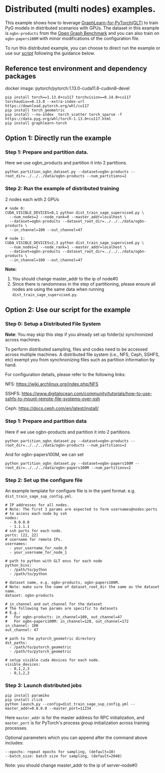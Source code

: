 # Distributed (multi nodes) examples.

This example shows how to leverage [GraphLearn-for-PyTorch(GLT)](https://github.com/alibaba/graphlearn-for-pytorch) to train PyG models in distributed scenarios with GPUs. The dataset in this example is `ogbn-products` from the [Open Graph Benchmark](https://ogb.stanford.edu/) and you can also train on `ogbn-papers100M` with minor modifications of the configuration file.

To run this distributed example, you can choose to direct run the example or use our [script](launch.py) following the guidance below.

## Reference test environment and dependency packages
docker image: pytorch/pytorch:1.13.0-cuda11.6-cudnn8-devel
```
pip install torch==1.13.0+cu117 torchvision==0.14.0+cu117 torchaudio==0.13.0 --extra-index-url https://download.pytorch.org/whl/cu117
pip install torch_geometric
pip install --no-index  torch_scatter torch_sparse -f https://data.pyg.org/whl/torch-1.13.0+cu117.html
pip install graphlearn-torch
```

## Option 1: Directly run the example
### Step 1: Prepare and partition data.
Here we use ogbn_products and partition it into 2 partitions.
```
python partition_ogbn_dataset.py --dataset=ogbn-products --root_dir=../../../data/ogbn-products --num_partitions=2
```

### Step 2: Run the example of distributed training
2 nodes each with 2 GPUs
```
# node 0:
CUDA_VISIBLE_DEVICES=0,1 python dist_train_sage_supervised.py \
  --num_nodes=2 --node_rank=0 --master_addr=localhost \
  --dataset=ogbn-products --dataset_root_dir=../../../data/ogbn-products \
  --in_channel=100 --out_channel=47

# node 1:
CUDA_VISIBLE_DEVICES=2,3 python dist_train_sage_supervised.py \
  --num_nodes=2 --node_rank=1 --master_addr=localhost \
  --dataset=ogbn-products --dataset_root_dir=../../../data/ogbn-products \
  --in_channel=100 --out_channel=47
```

**Note:**
1. You should change master_addr to the ip of node#0
2. Since there is randomness in the step of partitioning, please ensure all nodes are using the same data when running `dist_train_sage_supervised.py`.


## Option 2: Use our script for the example
### Step 0: Setup a Distributed File System
**Note**: You may skip this step if you already set up folder(s) synchronized across machines.

To perform distributed sampling, files and codes need to be accessed across multiple machines. A distributed file system (i.e., NFS, Ceph, SSHFS, etc) exempt you from synchnonizing files such as partition information by hand.

For configuration details, please refer to the following links:

NFS: https://wiki.archlinux.org/index.php/NFS

SSHFS: https://www.digitalocean.com/community/tutorials/how-to-use-sshfs-to-mount-remote-file-systems-over-ssh

Ceph: https://docs.ceph.com/en/latest/install/

### Step 1: Prepare and partition data
Here if we use ogbn-products and partition it into 2 partitions.
```
python partition_ogbn_dataset.py --dataset=ogbn-products --root_dir=../../../data/ogbn-products --num_partitions=2
```
And for ogbn-papers100M, we can set
```
python partition_ogbn_dataset.py --dataset=ogbn-papers100M --root_dir=../../../data/ogbn-papers100M --num_partitions=2
``` 
### Step 2: Set up the configure file
An example template for configure file is in the yaml format. e.g.
`dist_train_sage_sup_config.yml`.

```
# IP addresses for all nodes.
# Note: The first 3 params are expected to form usernames@nodes:ports
# to access each node by ssh
nodes:
  - 0.0.0.0
  - 1.1.1.1
# ssh ports for each node.
ports: [22, 22]
# username for remote IPs.
usernames:
  - your_username_for_node_0
  - your_username_for_node_1

# path to python with GLT envs for each node
python_bins:
  - /path/to/python
  - /path/to/python

# dataset name, e.g. ogbn-products, ogbn-papers100M.
# Note: make sure the name of dataset_root_dir the same as the dataset name.
dataset: ogbn-products

# in_channel and out_channel for the dataset
# The following two params are specific to datasets
# E.g.:
#   For ogbn-products: in_channel=100, out_channel=47
#   For ogbn-papers100M: in_channel=128, out_channel=172
in_channel: 100
out_channel: 47

# path to the pytorch_geometric directory
dst_paths:
  - /path/to/pytorch_geometric
  - /path/to/pytorch_geometric

# setup visible cuda devices for each node.
visible_devices:
  - 0,1,2,3
  - 0,1,2,3
```

### Step 3: Launch distributed jobs

```
pip install paramiko
pip install click
python launch.py --config=dist_train_sage_sup_config.yml --master_addr=0.0.0.0 --master_port=11234
```
Here `master_addr` is for the master address for RPC initialization, and `master_port` is for PyTorch's process group initialization across training processes.

Optional parameters which you can append after the command above includes:
```
--epochs: repeat epochs for sampling, (default=10)
--batch_size: batch size for sampling, (default=2048)
```

Note: you should change master_addr to the ip of server-node#0
